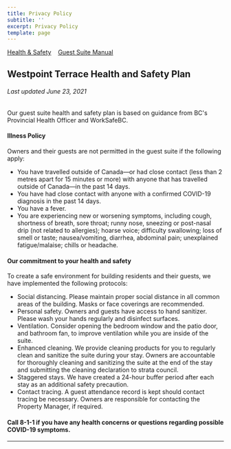```yaml
---
title: Privacy Policy 
subtitle: ''
excerpt: Privacy Policy
template: page
---
```

<a href="https://www.theengine.com/HealthSafetyPlan/">Health & Safety</a>&nbsp;&nbsp;&nbsp;
<a href="https://www.theengine.com/GuestSuiteManual/">Guest Suite Manual</a><br>

## Westpoint Terrace Health and Safety Plan
###### Last updated June 23, 2021

Our guest suite health and safety plan is based on guidance from BC's Provincial Health Officer and WorkSafeBC.

#### Illness Policy
Owners and their guests are not permitted in the guest suite if the following apply:
* You have travelled outside of Canada—or had close contact (less than 2 metres apart for 15 minutes or more) with anyone that has travelled outside of Canada—in the past 14 days.
* You have had close contact with anyone with a confirmed COVID-19 diagnosis in the past 14 days.
* You have a fever.
* You are experiencing new or worsening symptoms, including cough, shortness of breath, sore throat; runny nose, sneezing or post-nasal drip (not related to allergies); hoarse voice; difficulty swallowing; loss of smell or taste; nausea/vomiting, diarrhea, abdominal pain; unexplained fatigue/malaise; chills or headache.

#### Our commitment to your health and safety
To create a safe environment for building residents and their guests, we have implemented the following protocols:
* Social distancing. Please maintain proper social distance in all common areas of the building. Masks or face coverings are recommended.
* Personal safety. Owners and guests have access to hand sanitizer. Please wash your hands regularly and disinfect surfaces.
* Ventilation. Consider opening the bedroom window and the patio door, and bathroom fan, to improve ventilation while you are inside of the suite.
* Enhanced cleaning. We provide cleaning products for you to regularly clean and sanitize the suite during your stay. Owners are accountable for thoroughly cleaning and sanitizing the suite at the end of the stay and submitting the cleaning declaration to strata council.
* Staggered stays. We have created a 24-hour buffer period after each stay as an additional safety precaution.
* Contact tracing. A guest attendance record is kept should contact tracing be necessary. Owners are responsible for contacting the Property Manager, if required.

#### Call 8-1-1 if you have any health concerns or questions regarding possible COVID-19 symptoms.

---